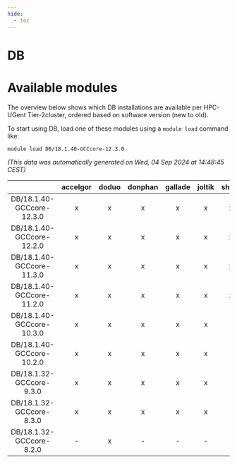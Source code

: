 ```yaml
---
hide:
  - toc
---
```


DB
==

# Available modules


The overview below shows which DB installations are available per HPC-UGent Tier-2cluster, ordered based on software version (new to old).

To start using DB, load one of these modules using a `module load` command like:

```shell
module load DB/18.1.40-GCCcore-12.3.0
```

*(This data was automatically generated on Wed, 04 Sep 2024 at 14:48:45 CEST)*  

| |accelgor|doduo|donphan|gallade|joltik|shinx|skitty|
| :---: | :---: | :---: | :---: | :---: | :---: | :---: | :---: |
|DB/18.1.40-GCCcore-12.3.0|x|x|x|x|x|x|x|
|DB/18.1.40-GCCcore-12.2.0|x|x|x|x|x|x|x|
|DB/18.1.40-GCCcore-11.3.0|x|x|x|x|x|x|x|
|DB/18.1.40-GCCcore-11.2.0|x|x|x|x|x|x|x|
|DB/18.1.40-GCCcore-10.3.0|x|x|x|x|x|-|x|
|DB/18.1.40-GCCcore-10.2.0|x|x|x|x|x|-|x|
|DB/18.1.32-GCCcore-9.3.0|x|x|x|x|x|-|x|
|DB/18.1.32-GCCcore-8.3.0|x|x|x|x|x|-|x|
|DB/18.1.32-GCCcore-8.2.0|-|x|-|-|-|-|-|
